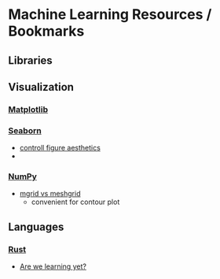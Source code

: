 # Machine Learning Resources / Bookmarks

## Libraries

## Visualization
### [Matplotlib](https://matplotlib.org/)
### [Seaborn](https://seaborn.pydata.org/)
- [controll figure aesthetics](https://seaborn.pydata.org/tutorial/aesthetics.html)
- 

### [NumPy](http://www.numpy.org/)
- [mgrid vs meshgrid](http://louistiao.me/posts/numpy-mgrid-vs-meshgrid/)
	* convenient for contour plot


## Languages
### [Rust](https://www.rust-lang.org/en-US/)
- [Are we learning yet?](http://www.arewelearningyet.com/)
